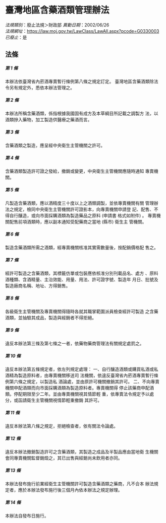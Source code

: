 # 臺灣地區含藥酒類管理辦法

*法規類別*：廢止法規＞財政部
*異動日期*：2002/06/26  
*法規網址*：https://law.moj.gov.tw/LawClass/LawAll.aspx?pcode=G0330003
*已廢止*：是


## 法條
##### 第 1 條
本辦法依臺灣省內菸酒專賣暫行條例第八條之規定訂定。
臺灣地區含藥酒類除法令另有規定外，悉依本辦法管理之。

##### 第 2 條
本辦法所稱含藥酒類，係指根據我國固有成方及本草綱目所記載之調製方
法，以酒類摻入藥物，加工製造供醫療之藥酒而言。

##### 第 3 條
含藥酒類之製造，應呈經中央衛生主管機關之許可。

##### 第 4 條
含藥酒類製造許可證之發給，撤銷或變更，中央衛生主管機關應隨時通知
專賣機關。

##### 第 5 條
凡製造含藥酒類，應以酒精度三十度以上之酒類調製，並依專賣機關有關
管理辦法之規定，檢同中央衛生主管機關許可證影本，向專賣機關申請登
記、配售、不得自行釀造，或向市面採購酒類為製造藥品之原料 (申請書
格式如附件) 。
專賣機關配售前項酒類時，應以副本通知受配藥商之當地 (縣市) 衛生主
管機關。

##### 第 6 條
製造含藥酒類所需之酒類，經專賣機關核准其實需數量後，按配銷價格配
售之。

##### 第 7 條
經許可製造之含藥酒類，其標籤仿單或包裝應依核准分別刊載品名、處方
、原料酒種類、含酒精量、主治效能、用量、用法、許可證字號、製造年
月日、批號及製造廠商名稱、地址、方得銷售。

##### 第 8 條
各級衛生主管機關及專賣機關得隨時各就其職掌範圍派員檢查經許可製造
之含藥酒類，並抽驗其成品，製造與經銷者不得拒絕。

##### 第 9 條
違反本辦法第三條及第七條之一者，依藥物藥商管理法有關規定處罰之。

##### 第 10 條
違反本辦法第五條規定者，依左列規定處理：
一、自行釀造酒類或購買私酒或私酒精為製造原料者，由專賣機關移送司
    法機關，依違反臺灣省內菸酒專賣暫行條例第六條之規定，以製造私
    酒論處，並由原許可機關撤銷其許可。
二、不向專賣機關申配酒類而向市面採購酒類為製造原料者。專賣機關得
    停止該藥商申配酒類。停配期限至少二年。並由專賣機關視其情節輕
    重，依專賣法令規定予以處分，或函請衛生主管機關視情節輕重撤銷
    其許可。


##### 第 11 條
違反本辦法第八條之規定，拒絕檢查者，依有關法令論處。

##### 第 12 條
違反本辦法撤銷製造許可之含藥酒類，其製造之成品及半製品應由當地衛
生機關會同專賣機關監督銷燬之，其已出售與經銷尚未飲用者亦同。

##### 第 13 條
本辦法發布施行前業經衛生主管機關許可製造含藥酒類之藥商，凡不合本
辦法規定者，應於本辦法發布施行後三個月內依本辦法之規定辦理。

##### 第 14 條
本辦法自發布日施行。


